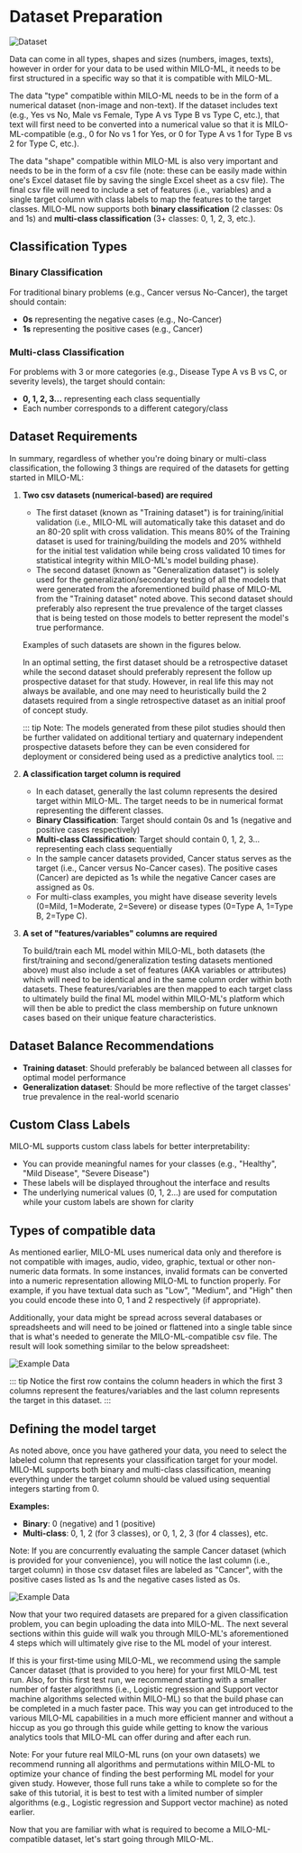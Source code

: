 # Dataset Preparation

![Dataset](./images/image3.png)

Data can come in all types, shapes and sizes (numbers, images, texts), however in order for your data to be used within MILO-ML, it needs to be first structured in a specific way so that it is compatible with MILO-ML.

The data "type" compatible within MILO-ML needs to be in the form of a numerical dataset (non-image and non-text). If the dataset includes text (e.g., Yes vs No, Male vs Female, Type A vs Type B vs Type C, etc.), that text will first need to be converted into a numerical value so that it is MILO-ML-compatible (e.g., 0 for No vs 1 for Yes, or 0 for Type A vs 1 for Type B vs 2 for Type C, etc.).

The data "shape" compatible within MILO-ML is also very important and needs to be in the form of a csv file (note: these can be easily made within one's Excel dataset file by saving the single Excel sheet as a csv file). The final csv file will need to include a set of features (i.e., variables) and a single target column with class labels to map the features to the target classes. MILO-ML now supports both **binary classification** (2 classes: 0s and 1s) and **multi-class classification** (3+ classes: 0, 1, 2, 3, etc.).

## Classification Types

### Binary Classification
For traditional binary problems (e.g., Cancer versus No-Cancer), the target should contain:
- **0s** representing the negative cases (e.g., No-Cancer)
- **1s** representing the positive cases (e.g., Cancer)

### Multi-class Classification  
For problems with 3 or more categories (e.g., Disease Type A vs B vs C, or severity levels), the target should contain:
- **0, 1, 2, 3...** representing each class sequentially
- Each number corresponds to a different category/class

## Dataset Requirements

In summary, regardless of whether you're doing binary or multi-class classification, the following 3 things are required of the datasets for getting started in MILO-ML:

1. **Two csv datasets (numerical-based) are required**

    - The first dataset (known as "Training dataset") is for training/initial validation (i.e., MILO-ML will automatically take this dataset and do an 80-20 split with cross validation. This means 80% of the Training dataset is used for training/building the models and 20% withheld for the initial test validation while being cross validated 10 times for statistical integrity within MILO-ML's model building phase).
    - The second dataset (known as "Generalization dataset") is solely used for the generalization/secondary testing of all the models that were generated from the aforementioned build phase of MILO-ML from the "Training dataset" noted above. This second dataset should preferably also represent the true prevalence of the target classes that is being tested on those models to better represent the model's true performance.

    Examples of such datasets are shown in the figures below.

    In an optimal setting, the first dataset should be a retrospective dataset while the second dataset should preferably represent the follow up prospective dataset for that study. However, in real life this may not always be available, and one may need to heuristically build the 2 datasets required from a single retrospective dataset as an initial proof of concept study.

    ::: tip
    Note: The models generated from these pilot studies should then be further validated on additional tertiary and quaternary independent prospective datasets before they can be even considered for deployment or considered being used as a predictive analytics tool.
    :::

2. **A classification target column is required**

    - In each dataset, generally the last column represents the desired target within MILO-ML. The target needs to be in numerical format representing the different classes.
    - **Binary Classification**: Target should contain 0s and 1s (negative and positive cases respectively)
    - **Multi-class Classification**: Target should contain 0, 1, 2, 3... representing each class sequentially
    - In the sample cancer datasets provided, Cancer status serves as the target (i.e., Cancer versus No-Cancer cases). The positive cases (Cancer) are depicted as 1s while the negative Cancer cases are assigned as 0s.
    - For multi-class examples, you might have disease severity levels (0=Mild, 1=Moderate, 2=Severe) or disease types (0=Type A, 1=Type B, 2=Type C).

3. **A set of "features/variables" columns are required**

    To build/train each ML model within MILO-ML, both datasets (the first/training and second/generalization testing datasets mentioned above) must also include a set of features (AKA variables or attributes) which will need to be identical and in the same column order within both datasets. These features/variables are then mapped to each target class to ultimately build the final ML model within MILO-ML's platform which will then be able to predict the class membership on future unknown cases based on their unique feature characteristics.

## Dataset Balance Recommendations

- **Training dataset**: Should preferably be balanced between all classes for optimal model performance
- **Generalization dataset**: Should be more reflective of the target classes' true prevalence in the real-world scenario

## Custom Class Labels

MILO-ML supports custom class labels for better interpretability:
- You can provide meaningful names for your classes (e.g., "Healthy", "Mild Disease", "Severe Disease")
- These labels will be displayed throughout the interface and results
- The underlying numerical values (0, 1, 2...) are used for computation while your custom labels are shown for clarity

## Types of compatible data

As mentioned earlier, MILO-ML uses numerical data only and therefore is not compatible with images, audio, video, graphic, textual or other non-numeric data formats. In some instances, invalid formats can be converted into a numeric representation allowing MILO-ML to function properly. For example, if you have textual data such as "Low", "Medium", and "High" then you could encode these into 0, 1 and 2 respectively (if appropriate).

Additionally, your data might be spread across several databases or spreadsheets and will need to be joined or flattened into a single table since that is what's needed to generate the MILO-ML-compatible csv file. The result will look something similar to the below spreadsheet:

![Example Data](./images/image4.png)

::: tip
Notice the first row contains the column headers in which the first 3 columns represent the features/variables and the last column represents the target in this dataset.
:::

## Defining the model target

As noted above, once you have gathered your data, you need to select the labeled column that represents your classification target for your model. MILO-ML supports both binary and multi-class classification, meaning everything under the target column should be valued using sequential integers starting from 0.

**Examples:**
- **Binary**: 0 (negative) and 1 (positive)
- **Multi-class**: 0, 1, 2 (for 3 classes), or 0, 1, 2, 3 (for 4 classes), etc.

Note: If you are concurrently evaluating the sample Cancer dataset (which is provided for your convenience), you will notice the last column (i.e., target column) in those csv dataset files are labeled as "Cancer", with the positive cases listed as 1s and the negative cases listed as 0s.

![Example Data](./images/image5.png)

Now that your two required datasets are prepared for a given classification problem, you can begin uploading the data into MILO-ML. The next several sections within this guide will walk you through MILO-ML's aforementioned 4 steps which will ultimately give rise to the ML model of your interest.

If this is your first-time using MILO-ML, we recommend using the sample Cancer dataset (that is provided to you here) for your first MILO-ML test run. Also, for this first test run, we recommend starting with a smaller number of faster algorithms (i.e., Logistic regression and Support vector machine algorithms selected within MILO-ML) so that the build phase can be completed in a much faster pace. This way you can get introduced to the various MILO-ML capabilities in a much more efficient manner and without a hiccup as you go through this guide while getting to know the various analytics tools that MILO-ML can offer during and after each run.

Note: For your future real MILO-ML runs (on your own datasets) we recommend running all algorithms and permutations within MILO-ML to optimize your chance of finding the best performing ML model for your given study. However, those full runs take a while to complete so for the sake of this tutorial, it is best to test with a limited number of simpler algorithms (e.g., Logistic regression and Support vector machine) as noted earlier.

Now that you are familiar with what is required to become a MILO-ML-compatible dataset, let's start going through MILO-ML.